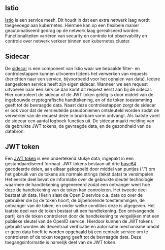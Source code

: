 ## Istio

[Istio](https://istio.io/) is een service mesh. Dit houdt in dat een extra netwerk laag wordt toegevoegd aan kubernetes. Hiermee kan op een flexibele manier geautomatiseerd gedrag op de netwerk laag gerealiseerd worden. Functionaliteiten variëren van security en controle tot observability en controle over netwerk verkeer binnen een kubernetes cluster.

## Sidecar

De [sidecar](https://istio.io/latest/docs/reference/config/networking/sidecar/) is een component van Istio waar we bepaalde filter- en controlestappen kunnen uitvoeren tijdens het verwerken van requests (berichten naar een service, bijvoorbeeld voor het ophalen van data). Iedere aangesloten service heeft zijn eigen sidecar. Wanneer we een request uitvoeren naar een service dan komt dit request eerst aan bij de sidecar. Hier controleert de sidecar of de JWT token geldig is door middel van de ingebouwde cryptografische handtekening, en of de token toestemming geeft tot de bevraagde data. Naast deze controlestappen zorgt de sidecar er ook voor dat de versleutelde pseudoniemen ontsleuteld worden zodat de verwerker van de request deze in bruikbare vorm ontvangt. Als laatste voert de sidecar een aantal logboek functies uit. De sidecar maakt melding van de gebruikte JWT tokens, de gevraagde data, en de gezondheid van de databron.

## JWT token

Een [JWT token](https://jwt.io/) is een ondertekend stukje data, ingepakt in een gestandaardiseerd formaat. JWT tokens bestaan uit drie [base64](https://en.wikipedia.org/wiki/Base64) gecodeerde delen, aan elkaar gekoppeld door middel van puntjes (“.”) om het gebruik van de tokens als normale strings (tekst data) te versimpelen. Het eerste deel bevat de informatie over de gebruikte sleutel technologie waarmee de handtekening gegenereerd zodat een ontvanger weet hoe deze de handtekening van de token kan controleren. Het tweede deel bestaat uit data. Hierin slaat de OpenID service o.a. data op over de gebruiker die bij de token hoort, de bijbehorende toestemmingen, de ontvanger van de token, en onder welke condities deze is afgegeven. Het laatste deel van de token bestaat uit een handtekening. Een ontvangende partij kan de token controleren door de handtekening te vergelijken met een publieke sleutel van de OpenID service. Hierdoor kunnen de JWT tokens gebruikt worden als decentraal verificatie en autorisatie mechanisme omdat er geen data hoeft te worden opgehaald bij een centrale service om te controleren of de token toegang geeft tot de bevraagde data. Deze toegangsinformatie is namelijk deel van de JWT token.
